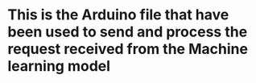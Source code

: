 <h1>This is the Arduino file that have been used to send and process the request received from the Machine learning model</h1>
